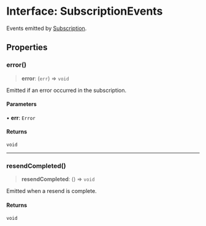 # Interface: SubscriptionEvents

Events emitted by [Subscription](../classes/Subscription.md).

## Properties

### error()

> **error**: (`err`) => `void`

Emitted if an error occurred in the subscription.

#### Parameters

• **err**: `Error`

#### Returns

`void`

***

### resendCompleted()

> **resendCompleted**: () => `void`

Emitted when a resend is complete.

#### Returns

`void`
